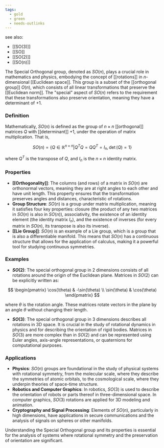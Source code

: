 ```yaml
---
tags:
  - gold
  - green
  - needs-outlinks
---
```


see also:
- [[SO(3)]]
- [[SO]]
- [[SO(2)]]
- [[SO(n)]]

The Special Orthogonal group, denoted as $SO(n)$, plays a crucial role in mathematics and physics, embodying the concept of [[rotations]] in $n$-dimensional [[Euclidean space]]. This group is a subset of the [[orthogonal group]] $O(n)$, which consists of all linear transformations that preserve the [[Euclidean norm]]. The "special" aspect of $SO(n)$ refers to the requirement that these transformations also preserve orientation, meaning they have a determinant of +1.

### Definition

Mathematically, $SO(n)$ is defined as the group of $n \times n$ [[orthogonal]] matrices $Q$ with [[determinant]] +1, under the operation of matrix multiplication. That is,

$$SO(n) = \{Q \in \mathbb{R}^{n \times n} | Q^TQ = QQ^T = I_n, \det(Q) = 1\}$$

where $Q^T$ is the transpose of $Q$, and $I_n$ is the $n \times n$ identity matrix.

### Properties

- **[[Orthogonality]]**: The columns (and rows) of a matrix in $SO(n)$ are orthonormal vectors, meaning they are at right angles to each other and have unit length. This property ensures that the transformation preserves angles and distances, characteristic of rotations.
- **Group Structure**: $SO(n)$ is a group under matrix multiplication, meaning it satisfies four key properties: closure (the product of any two matrices in $SO(n)$ is also in $SO(n)$), associativity, the existence of an identity element (the identity matrix $I_n$), and the existence of inverses (for every matrix in $SO(n)$, its transpose is also its inverse).
- **[[Lie Group]]**: $SO(n)$ is an example of a Lie group, which is a group that is also a differentiable manifold. This means that $SO(n)$ has a continuous structure that allows for the application of calculus, making it a powerful tool for studying continuous symmetries.

### Examples

- **$SO(2)$**: The special orthogonal group in 2 dimensions consists of all rotations around the origin of the Euclidean plane. Matrices in $SO(2)$ can be explicitly written as:

$$
\begin{pmatrix}
\cos(\theta) & -\sin(\theta) \\
\sin(\theta) & \cos(\theta)
\end{pmatrix}
$$

where $\theta$ is the rotation angle. These matrices rotate vectors in the plane by an angle $\theta$ without changing their length.

- **$SO(3)$**: The special orthogonal group in 3 dimensions describes all rotations in 3D space. It is crucial in the study of rotational dynamics in physics and for describing the orientation of rigid bodies. Matrices in $SO(3)$ are more complex than in $SO(2)$ and can be represented using Euler angles, axis-angle representations, or quaternions for computational purposes.

### Applications

- **Physics**: $SO(n)$ groups are foundational in the study of physical systems with rotational symmetry, from the molecular scale, where they describe the symmetries of atomic orbitals, to the cosmological scale, where they underpin theories of space-time structure.
- **Robotics and Computer Graphics**: In robotics, $SO(3)$ is used to describe the orientation of robots or parts thereof in three-dimensional space. In computer graphics, $SO(3)$ rotations are applied for 3D modeling and animation.
- **Cryptography and Signal Processing**: Elements of $SO(n)$, particularly in high dimensions, have applications in secure communications and the analysis of signals on spheres or other manifolds.

Understanding the Special Orthogonal group and its properties is essential for the analysis of systems where rotational symmetry and the preservation of orientation are significant.